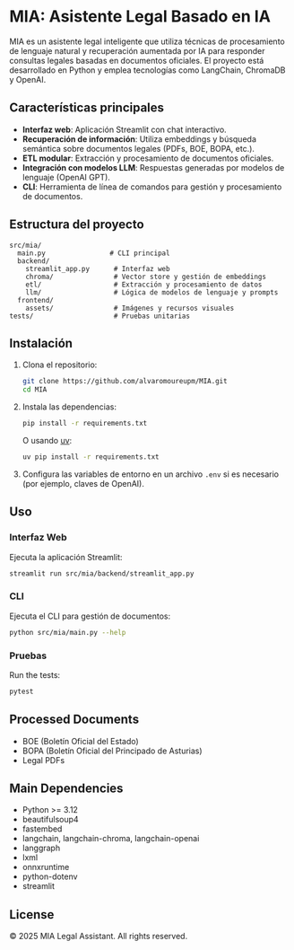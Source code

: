 # MIA: Asistente Legal Basado en IA

MIA es un asistente legal inteligente que utiliza técnicas de procesamiento de lenguaje natural y recuperación aumentada por IA para responder consultas legales basadas en documentos oficiales. El proyecto está desarrollado en Python y emplea tecnologías como LangChain, ChromaDB y OpenAI.

## Características principales
- **Interfaz web**: Aplicación Streamlit con chat interactivo.
- **Recuperación de información**: Utiliza embeddings y búsqueda semántica sobre documentos legales (PDFs, BOE, BOPA, etc.).
- **ETL modular**: Extracción y procesamiento de documentos oficiales.
- **Integración con modelos LLM**: Respuestas generadas por modelos de lenguaje (OpenAI GPT).
- **CLI**: Herramienta de línea de comandos para gestión y procesamiento de documentos.

## Estructura del proyecto

```
src/mia/
  main.py                # CLI principal
  backend/
    streamlit_app.py      # Interfaz web
    chroma/               # Vector store y gestión de embeddings
    etl/                  # Extracción y procesamiento de datos
    llm/                  # Lógica de modelos de lenguaje y prompts
  frontend/
    assets/               # Imágenes y recursos visuales
tests/                    # Pruebas unitarias
```

## Instalación

1. Clona el repositorio:
   ```bash
   git clone https://github.com/alvaromoureupm/MIA.git
   cd MIA
   ```
2. Instala las dependencias:
   ```bash
   pip install -r requirements.txt
   ```
   O usando [uv](https://github.com/astral-sh/uv):
   ```bash
   uv pip install -r requirements.txt
   ```
3. Configura las variables de entorno en un archivo `.env` si es necesario (por ejemplo, claves de OpenAI).

## Uso

### Interfaz Web
Ejecuta la aplicación Streamlit:
```bash
streamlit run src/mia/backend/streamlit_app.py
```

### CLI
Ejecuta el CLI para gestión de documentos:
```bash
python src/mia/main.py --help
```

### Pruebas
Run the tests:
```bash
pytest
```

## Processed Documents
- BOE (Boletín Oficial del Estado)
- BOPA (Boletín Oficial del Principado de Asturias)
- Legal PDFs

## Main Dependencies
- Python >= 3.12
- beautifulsoup4
- fastembed
- langchain, langchain-chroma, langchain-openai
- langgraph
- lxml
- onnxruntime
- python-dotenv
- streamlit

## License
© 2025 MIA Legal Assistant. All rights reserved.
